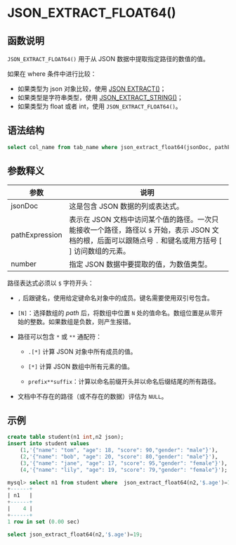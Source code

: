 # **JSON_EXTRACT_FLOAT64()**

## **函数说明**

`JSON_EXTRACT_FLOAT64()` 用于从 JSON 数据中提取指定路径的数值的值。
  
如果在 where 条件中进行比较：

- 如果类型为 json 对象比较，使用 [JSON EXTRACT()](./json_extract.md)；
- 如果类型是字符串类型，使用 [JSON_EXTRACT_STRING()](./json_extract_string.md)；
- 如果类型为 float 或者 int，使用 `JSON_EXTRACT_FLOAT64()`。

## **语法结构**

```sql
select col_name from tab_name where json_extract_float64(jsonDoc, pathExpression)= number;
```

## **参数释义**

|  参数   | 说明 |
|  ----  | ----  |
| jsonDoc  | 这是包含 JSON 数据的列或表达式。|
| pathExpression  | 表示在 JSON 文档中访问某个值的路径。一次只能接收一个路径，路径以 `$` 开始，表示 JSON 文档的根，后面可以跟随点号 `.` 和键名或用方括号 [ ] 访问数组的元素。|
| number  | 指定 JSON 数据中要提取的值，为数值类型。 |

路径表达式必须以 `$` 字符开头：

- `,` 后跟键名，使用给定键命名对象中的成员。键名需要使用双引号包含。

- `[N]`：选择数组的 *path* 后，将数组中位置 `N` 处的值命名。数组位置是从零开始的整数。如果数组是负数，则产生报错。

- 路径可以包含 `*` 或 `**` 通配符：

   + `.[*]` 计算 JSON 对象中所有成员的值。

   + `[*]` 计算 JSON 数组中所有元素的值。

   + `prefix**suffix`：计算以命名前缀开头并以命名后缀结尾的所有路径。

- 文档中不存在的路径（或不存在的数据）评估为 `NULL`。

## **示例**

```sql
create table student(n1 int,n2 json);
insert into student values
    (1,'{"name": "tom", "age": 18, "score": 90,"gender": "male"}'),
    (2,'{"name": "bob", "age": 20, "score": 80,"gender": "male"}'),
    (3,'{"name": "jane", "age": 17, "score": 95,"gender": "female"}'),
    (4,'{"name": "lily", "age": 19, "score": 79,"gender": "female"}');

mysql> select n1 from student where  json_extract_float64(n2,'$.age')=19;  
+------+
| n1   |
+------+
|    4 |
+------+
1 row in set (0.00 sec)

select json_extract_float64(n2,'$.age')=19;  
```